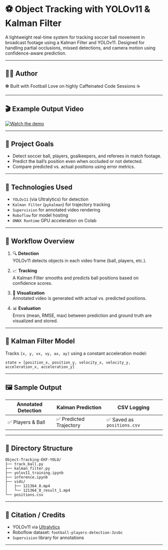 # ⚽ Object Tracking with YOLOv11 & Kalman Filter

A lightweight real-time system for tracking soccer ball movement in broadcast footage using a Kalman Filter and YOLOv11. Designed for handling partial occlusions, missed detections, and camera motion using confidence-aware prediction.

---


## 🧑‍💻 Author

⚽ Built with Football Love on highly Caffeinated Code Sessions ☕  


---


## 🎬 Example Output Video


[![Watch the demo](assets/1.png)](https://drive.google.com/file/d/1-N3WGmM-LseNHS0ktyKw9eAOg_5pyGdG/view?usp=sharing)



---

## 🎯 Project Goals

- Detect soccer ball, players, goalkeepers, and referees in match footage.
- Predict the ball’s position even when occluded or not detected.
- Compare predicted vs. actual positions using error metrics.

---

## 🚀 Technologies Used

- `YOLOv11` (via Ultralytics) for detection  
- `Kalman Filter` (`pykalman`) for trajectory tracking  
- `Supervision` for annotated video rendering  
- `Roboflow` for model hosting  
- `ONNX Runtime` GPU acceleration on Colab  

---

## 🧪 Workflow Overview

1. 🔍 **Detection**  
   YOLOv11 detects objects in each video frame (ball, players, etc.).

2. 📈 **Tracking**  
   A Kalman Filter smooths and predicts ball positions based on confidence scores.

3. 🎥 **Visualization**  
   Annotated video is generated with actual vs. predicted positions.

4. 📊 **Evaluation**  
   Errors (mean, RMSE, max) between prediction and ground truth are visualized and stored.

---

## 🧠 Kalman Filter Model

Tracks `[x, y, vx, vy, ax, ay]` using a constant acceleration model:

```
state = [position_x, position_y, velocity_x, velocity_y, acceleration_x, acceleration_y]
```

---

## 🖼️ Sample Output

| Annotated Detection | Kalman Prediction       | CSV Logging              |
|---------------------|-------------------------|---------------------------|
| ✅ Players & Ball    | ✅ Predicted Trajectory | ✅ Saved as `positions.csv` |

---

## 📁 Directory Structure

```
Object-Tracking-EKF-YOLO/
├── track_ball.py
├── kalman_filter.py
├── yolov11_training.ipynb
├── inference.ipynb
├── vids/
│   ├── 121364_0.mp4
│   └── 121364_0_result_1.mp4
└── positions.csv
```

---

## 📝 Citation / Credits

- YOLOv11 via [Ultralytics](https://github.com/ultralytics/ultralytics)
- Roboflow dataset: `football-players-detection-3zvbc`
- `Supervision` library for annotations

---


